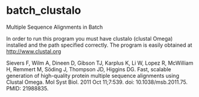 batch_clustalo
==============

Multiple Sequence Alignments in Batch


In order to run this program you must have clustalo (clustal Omega) installed and the path specified correctly. 
The program is easily obtained at http://www.clustal.org 

Sievers F, Wilm A, Dineen D, Gibson TJ, Karplus K, Li W, Lopez R, McWilliam H, Remmert M, Söding J, Thompson JD, Higgins DG.
 Fast, scalable generation of high-quality protein multiple sequence alignments using Clustal Omega.
 Mol Syst Biol. 2011 Oct 11;7:539. doi: 10.1038/msb.2011.75. PMID: 21988835.

